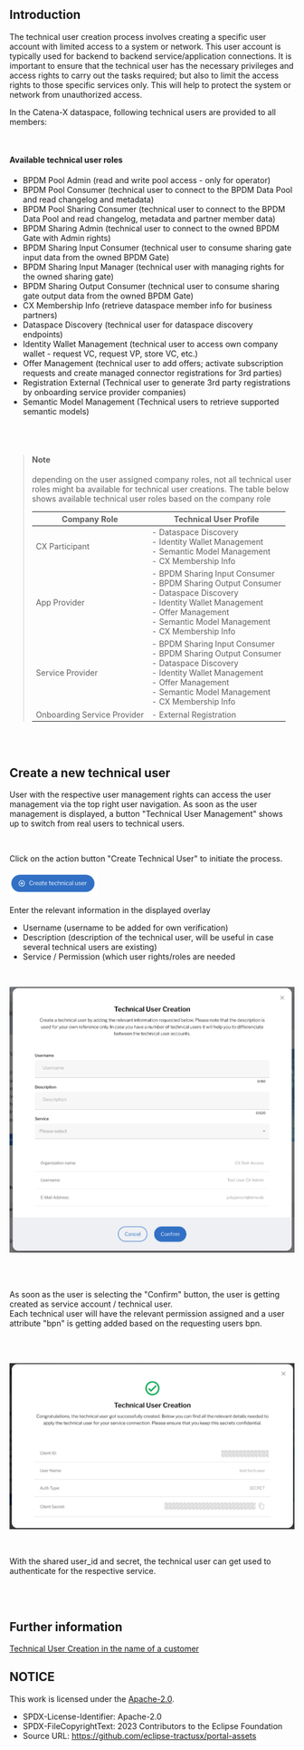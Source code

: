 ## Introduction

The technical user creation process involves creating a specific user account with limited access to a system or network. This user account is typically used for backend to backend service/application connections.
It is important to ensure that the technical user has the necessary privileges and access rights to carry out the tasks required; but also to limit the access rights to those specific services only. This will help to protect the system or network from unauthorized access.

In the Catena-X dataspace, following technical users are provided to all members:

<br>

#### Available technical user roles

- BPDM Pool Admin (read and write pool access - only for operator)
- BPDM Pool Consumer (technical user to connect to the BPDM Data Pool and read changelog and metadata)
- BPDM Pool Sharing Consumer (technical user to connect to the BPDM Data Pool and read changelog, metadata and partner member data)
- BPDM Sharing Admin (technical user to connect to the owned BPDM Gate with Admin rights)
- BPDM Sharing Input Consumer (technical user to consume sharing gate input data from the owned BPDM Gate)
- BPDM Sharing Input Manager (technical user with managing rights for the owned sharing gate)
- BPDM Sharing Output Consumer (technical user to consume sharing gate output data from the owned BPDM Gate)
- CX Membership Info (retrieve dataspace member info for business partners)
- Dataspace Discovery (technical user for dataspace discovery endpoints)
- Identity Wallet Management (technical user to access own company wallet - request VC, request VP, store VC, etc.)
- Offer Management (technical user to add offers; activate subscription requests and create managed connector registrations for 3rd parties)
- Registration External (Technical user to generate 3rd party registrations by onboarding service provider companies)
- Semantic Model Management (Technical users to retrieve supported semantic models)

<br>
<br>

> #### Note
>
> depending on the user assigned company roles, not all technical user roles might ba available for technical user creations.
> The table below shows available technical user roles based on the company role
>
> | Company Role                | Technical User Profile                                                                                                                                                                                |
> | --------------------------- | ----------------------------------------------------------------------------------------------------------------------------------------------------------------------------------------------------- |
> | CX Participant              | - Dataspace Discovery<br>- Identity Wallet Management<br>- Semantic Model Management<br>\- CX Membership Info                                                                                         |
> | App Provider                | - BPDM Sharing Input Consumer<br>- BPDM Sharing Output Consumer<br>- Dataspace Discovery<br>- Identity Wallet Management<br>- Offer Management<br>- Semantic Model Management<br>- CX Membership Info |
> | Service Provider            | - BPDM Sharing Input Consumer<br>- BPDM Sharing Output Consumer<br>- Dataspace Discovery<br>- Identity Wallet Management<br>- Offer Management<br>- Semantic Model Management<br>- CX Membership Info |
> | Onboarding Service Provider | \- External Registration                                                                                                                                                                              |

<br>
<br>

## Create a new technical user

User with the respective user management rights can access the user management via the top right user navigation.
As soon as the user management is displayed, a button "Technical User Management" shows up to switch from real users to technical users.

<br>

Click on the action button "Create Technical User" to initiate the process.

<img width="155" alt="image" src="https://raw.githubusercontent.com/eclipse-tractusx/portal-assets/main/docs/static/button-create-technical-user.png">

Enter the relevant information in the displayed overlay
<br>

- Username (username to be added for own verification)
- Description (description of the technical user, will be useful in case several technical users are existing)
- Service / Permission (which user rights/roles are needed

<br>
<p align="center">
<img width="517" alt="image" src="https://raw.githubusercontent.com/eclipse-tractusx/portal-assets/main/docs/static/create-technical-user-popup.png">
</p>
<br>
<br>

As soon as the user is selecting the "Confirm" button, the user is getting created as service account / technical user.  
Each technical user will have the relevant permission assigned and a user attribute "bpn" is getting added based on the requesting users bpn.

<br>
<br>
<p align="center">
<img width="512" alt="image" src="https://raw.githubusercontent.com/eclipse-tractusx/portal-assets/main/docs/static/technical-user-creation-success.png">
</p>
<br>

With the shared user_id and secret, the technical user can get used to authenticate for the respective service.

<br>
<br>

## Further information

[Technical User Creation in the name of a customer](/docs/user/03.%20User%20Management/03.%20Technical%20User/04.%20FAQ.md#as-a-service-or-app-provider-am-i-able-to-create-a-technical-user-in-the-name-of-my-appservice-customer)

## NOTICE

This work is licensed under the [Apache-2.0](https://www.apache.org/licenses/LICENSE-2.0).

- SPDX-License-Identifier: Apache-2.0
- SPDX-FileCopyrightText: 2023 Contributors to the Eclipse Foundation
- Source URL: https://github.com/eclipse-tractusx/portal-assets
